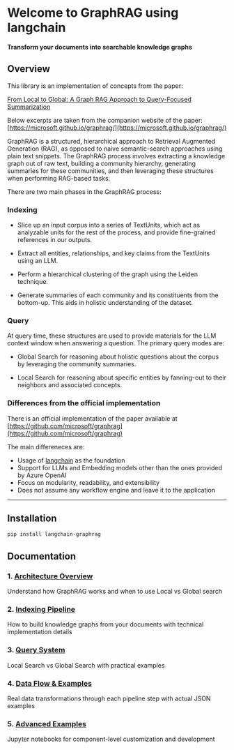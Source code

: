# Welcome to GraphRAG using langchain

**Transform your documents into searchable knowledge graphs**

## Overview

This library is an implementation of concepts from the paper:

[From Local to Global: A Graph RAG Approach to Query-Focused Summarization](https://arxiv.org/pdf/2404.16130)

Below excerpts are taken from the companion website of the paper:
[https://microsoft.github.io/graphrag/](https://microsoft.github.io/graphrag/)

GraphRAG is a structured, hierarchical approach to Retrieval Augmented Generation (RAG), as opposed to naive semantic-search approaches using plain text snippets. The GraphRAG process involves extracting a knowledge graph out of raw text, building a community hierarchy, generating summaries for these communities, and then leveraging these structures when performing RAG-based tasks.

There are two main phases in the GraphRAG process:

### Indexing

* Slice up an input corpus into a series of TextUnits, which act as analyzable units for the rest of the process, and provide fine-grained references in our outputs.

* Extract all entities, relationships, and key claims from the TextUnits using an LLM.

* Perform a hierarchical clustering of the graph using the Leiden technique. 

* Generate summaries of each community and its constituents from the bottom-up. This aids in holistic understanding of the dataset.

### Query

At query time, these structures are used to provide materials for the LLM context window when answering a question. The primary query modes are:

* Global Search for reasoning about holistic questions about the corpus by leveraging the community summaries.

* Local Search for reasoning about specific entities by fanning-out to their neighbors and associated concepts.

### Differences from the official implementation

There is an official implementation of the paper available at
[https://github.com/microsoft/graphrag](https://github.com/microsoft/graphrag)

The main differeneces are:

- Usage of [langchain](https://python.langchain.com/) as the foundation
- Support for LLMs and Embedding models other than the ones provided by Azure OpenAI
- Focus on modularity, readability, and extensibility
- Does not assume any workflow engine and leave it to the application

---

## Installation

```bash
pip install langchain-graphrag
```

## Documentation

### 1. **[Architecture Overview](architecture/overview.md)**
Understand how GraphRAG works and when to use Local vs Global search

### 2. **[Indexing Pipeline](guides/indexing_pipeline.md)**
How to build knowledge graphs from your documents with technical implementation details

### 3. **[Query System](guides/query_system.md)**
Local Search vs Global Search with practical examples

### 4. **[Data Flow & Examples](guides/data_flow_examples.md)**  
Real data transformations through each pipeline step with actual JSON examples

### 5. **[Advanced Examples](guides/graph_extraction/index.md)**
Jupyter notebooks for component-level customization and development